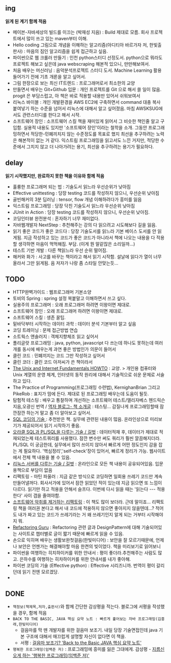 ## ing
**읽게 된 계기 함께 적음**
- 메이븐-자바세상의 빌드를 이끄는 (박재성 지음) : Build 제대로 모름. 회사 프로젝트에서 많이 쓰고 있는 maven부터 이해.
- Hello coding 그림으로 개념을 이해하는 알고리즘(아디티아 바르가자 저, 한빛출판사) : 마음의 짐인 알고리즘을 쉽게 접근하고 싶음.
- 파이썬으로 웹 크롤러 만들기 : 인천 python스터디 선정도서. python으로 뭐라도 프로젝트 해보고 싶은데 java webscraping 해본적 있으니, 만만해보여서.
- 처음 배우는 머신러닝 : 음악분석프로젝트 스터디 도서. Machine Learning 활용 들어가기 전에 기초 개론을 알고 싶어서.
- 그림 한장으로 보는 최신 IT트렌드 : 프로그래머로서 최소한의 교양
- 만들면서 배우는 Git+Github 입문 : 개인 프로젝트를 Git 으로 해서 쓸 일이 많음. progit 은 부담스럽고, 아 책은 바로 적용할 내용만 있어서 쉬워보여서
- 리눅스 바이블 : 개인 개발환경을 AWS EC2에 구축하면서 command 대충 복사 붙여넣기 하는 수준을 넘어서 리눅스에 대해서 알고 싶어졌음. 마침 AWSKSUG에서도 관련스터디를 한다고 해서 시작.
- 소프트웨어 장인 : 소프트웨어 스킬 책을 재미있게 읽어서 그 비슷한 책인줄 알고 구입함. 실용적 내용도 있지만 '소프트웨어 장인'이라는 철학을 소개. 그동안 프로그래밍하면서 적당한-민폐끼치지 않는 수준정도를 목표로 했지 최선을 추구하려는 노력은 해본적이 없는 거 같다. 익스트림 프로그래밍을 읽고서도 느낀 거지만,  적당한 수준에서 그치지 않고 더 나아가려는 용기, 최선을 추구하려는 용기가 필요하다.

## delay
**읽기 시작했지만, 완료하지 못한 책을 이유와 함께 적음**
- 훌륭한 프로그래머 되는 법 : 기술도서 읽느라 우선순위가 낮아짐
- Effective unittesting : 당장 testing 코드를 작성하지 않으니, 우선순위 낮아짐
- 골빈해커의 3분 딥러닝 : tensor, flow 개념 이해하려다가 흥미를 잃음
- 익스트림 프로그래밍 : 당장 닥친 기술도서 읽느라 우선순위 낮아짐
- JUnit in Action : 당장 testing 코드를 작성하지 않으니, 우선순위 낮아짐.
- 코딩인터뷰 완전분석 : 혼자하기 너무 재미없다.
- 자바웹개발자 NextStep : 추천해주는 강의 다 읽으려고 시도해보다 길을 잃음.
- 읽기 좋은 코드가 좋은 코드다 : 당장 기술도서를 읽느라 기본 베이스 도서를 안 읽게됨. 지금 작성하고 있는 코드가 좋은 코드가 아니라서 책에 나오는 내용을 다 적용할 생각하면 마음이 먹먹해짐. 부담. (이게 뭔 말같잖은 소리일까...)
- 테스트 기반 개발 : 다른 책읽느라 우선 순위 떨어짐.
- 해커와 화가 : 사고를 바꾸는 책이라고 해서 읽기 시작함. 설날에 읽다가 열이 너무 올라서 그만 읽게됨. 음 저자가 나랑 좀 스타일 안맞는듯...

## TODO
- HTTP완벽가이드 : 웹프로그래머 기본소양
- 토비의 Spring : spring 설정 복붙말고 이해하면서 쓰고 싶다.
- 실용주의 프로그래머 : 오래 프로그래머 하려면 이왕이면 제대로.
- 소프트웨어 장인 : 오래 프로그래머 하려면 이왕이면 제대로.
- 소프트웨어 스킬 : 생존 꿀팁.
- 밑바닥부터 시작하는 데이터 과학 : 데이터 분석 기본부터 알고 싶음
- 코딩 트레이닝 : 문제 접근방법 연습
- 소트웍스 앤솔러지 : 객체지향체조 읽고 싶어서
- 폴리글랏 프로그래밍 : java, python, javascript 다 쓰는데 하나도 못하는데 여러개를 동시에 배우는게 과연 좋은 방법인가 의문이 들어서
- 클린 코드 : 민폐끼지는 코드 그만 작성하고 싶어서
- 클린 코더 : 클린 코드 아저씨가 쓴 책이라서
- [The Unix and Internet Fundamentals HOWTO](https://wiki.kldp.org/wiki.php/LinuxdocSgml/Unix-Internet-Fundamentals-HOWTO) : 교양. > 개인용 컴퓨터와 Unix 계열의 운영 체계, 인터넷의 동작 원리에 대해서 기술적으로 쉬운 문체로 서술하고 있다.
- The Practice of Programming(프로그래밍 수련법), KernighanBrian 그리고 PikeRob : 표지가 맘에 든다. 제대로 된 프로그래밍 배우는데 도움이 될듯.
- 탐험적 테스팅 : 배우고 통찰하며 개선하는 소프트웨어 테스트/엘리자베스 헨드릭슨 지음,오광신 번역 / [역자 블로그- 책 소개글](http://kwangshin.pe.kr/blog/2014/11/19/%EB%B2%88%EC%97%AD%EC%84%9C-%ED%83%90%ED%97%98%EC%A0%81-%ED%85%8C%EC%8A%A4%ED%8C%85-%EB%B0%B0%EC%9A%B0%EA%B3%A0-%ED%86%B5%EC%B0%B0%ED%95%98%EB%A9%B0-%EA%B0%9C%EC%84%A0%ED%95%98%EB%8A%94-%EC%86%8C/) : 테스팅... 감질나게 프로그래밍할때 잠깐잠깐 하는거 말고 좀 더 알아보고 싶어서.
- [SQL 코딩의 기술 ](https://thebook.io/006882/) : 추천받은 책. 실무에 관련된 내용이 많음. 온라인상으로 미리보기가 제공되어서 읽기 시작하기 좋음. 
- [오라클 SQL과 PL/SQL을 다루는 기술 / 길벗](https://thebook.io/006696/) : 데이터적재 후, 데이터가 제대로 적재되었는제 테스트쿼리를 사용했다. 잠깐 변수만 써도 쿼리가 훨씬 깔끔해지더라.  PL/SQL 이 궁금한데, 실무에서 많이 쓰이지 않아서 빠르게 어떤 정도인지 감을 잡는 게 필요하다. '핵심정리','self-check'장이 있어서, 빠르게 정리가 가능. 웹사이트에서 전체 책 내용을 볼 수 있음. 
- [리눅스 서버를 다루는 기술 / 길벗](https://thebook.io/006718/) : 온라인으로 모든 책 내용이 공유되어있음. 입문용책으로 부담이 없음
- 리팩토링 - 마틴 파울러 : 지금 같은 방식으로 코딩하면 일회용 쓰레기 코드만 계속 만들어낼꺼다. 회사서가에 있어서 잠깐 읽었던 적이 있는데 지금 읽으면 또 느낌이 다르다. 읽기만 하고 적용을 안해서 슬프다. 이번에 다시 읽을 때는 '읽는다 --- 적용한다' 사이 갭을 줄여야함.
- [소프트웨어 악취를 제거하는 리팩토링](https://thebook.io/006804/) : 이 책도 많이 보더라. 근데 말이죠... 리팩토링 책을 여러권 본다고 해서 내 코드에 적용하지 않으면 좋아지지 않을텐데...? 적어도 내가 짜고 있는 코드가 쓰레기라는 거 왜 쓰레기인지 알게 되는 거부터 시작해야지 뭐. 
- [Refactoring Guru](https://refactoring.guru/refactoring) : Refactoring 관련 글과 DesignPattern에 대해 기술되어있는 사이트로 챕터별로 글이 짧기 때문에 빠르게 읽을 수 있음.
- 손으로 익히며 배우는 생활보완첫걸음(한빛미디어) : 보안을 잘 모르기때문에, 언제나 보안은 언젠가는 해결해야할 마음 한켠의 빚이었다. 책을 미리보기로 읽어보니 
- 파이썬을 여행하는 히치하이커를 위한 안내서 : 평이 좋더라.추천해주는 사람도 많고. 은하수를 여행하는 히차하이커를 위한 안내서를 내가 좋아해.
- 파이썬 코딩의 기술 (Effective python) : Effective 시리즈니까. 번역이 평이 갈리던데 읽기 전엔 모르겠당.
- 

## DONE
- `책정보(책제목,저자,출판사)`와 함께 간단한 감상평을 적는다. 블로그에 서평을 작성했을 경우, 함께 적음
- `BACK TO THE BASIC, JAVA 핵심 요약 노트 : 빠르게 훑어보는 자바 프로그래밍(김흥래,한빛미디어)`
  - 걸음마를 막 뗀 개발자를 위한 걸음마 보조기. 내일 당장 기술면접인데 java 기본 구조에 대해서 매끄럽게 설명할 자신이 없다면 이 책을.
  - 서평 : [걸음마 보조기? 'Back to the Basic JAVA 핵심 요약 노트'](https://ohahohah.github.io/book-back-to-the-basic-java/)
- `행복한 프로그래밍(임백준 저)` : 프로그래밍에 흥미를 잃은 그대에게. 감상평 - [지름신 오게 하는 '행복한 프로그래밍(임백준 저)'](https://ohahohah.github.io/book-happy-programming/) 